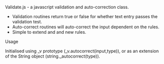 Validate.js - a javascript validation and auto-correction class.

 - Validation routines return true or false for whether text entry passes the validation test.
 - Auto-correct routines will auto-correct the input dependent on the rules.
 - Simple to extend and and new rules.

Usage

Initialised using _v prototype (_v.autocorrect(input,type)), or as an extension of the String object (string._autocorrect(type)).

